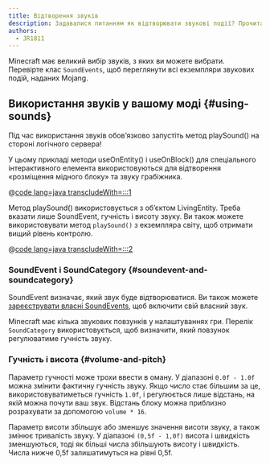 ```yaml
---
title: Відтворення звуків
description: Задавалися питанням як відтворювати звукові події? Прочитайте про це тут!
authors:
  - JR1811
---
```


Minecraft має великий вибір звуків, з яких ви можете вибрати. Перевірте клас `SoundEvents`, щоб переглянути всі екземпляри звукових подій, наданих Mojang.

## Використання звуків у вашому моді {#using-sounds}

Під час використання звуків обов’язково запустіть метод playSound() на стороні логічного сервера!

У цьому прикладі методи useOnEntity() і useOnBlock() для спеціального інтерактивного елемента використовуються для відтворення «розміщення мідного блоку» та звуку грабіжника.

@[code lang=java transcludeWith=:::1](@/reference/1.21.4/src/main/java/com/example/docs/item/custom/CustomSoundItem.java)

Метод playSound() використовується з об’єктом LivingEntity. Треба вказати лише SoundEvent, гучність і висоту звуку. Ви також можете використовувати метод `playSound()` з екземпляра світу, щоб отримати вищий рівень контролю.

@[code lang=java transcludeWith=:::2](@/reference/1.21.4/src/main/java/com/example/docs/item/custom/CustomSoundItem.java)

### SoundEvent і SoundCategory {#soundevent-and-soundcategory}

SoundEvent визначає, який звук буде відтворюватися. Ви також можете [зареєструвати власні SoundEvents](./custom), щоб включити свій власний звук.

Minecraft має кілька звукових повзунків у налаштуваннях гри. Перелік `SoundCategory` використовується, щоб визначити, який повзунок регулюватиме гучність звуку.

### Гучність і висота {#volume-and-pitch}

Параметр гучності може трохи ввести в оману. У діапазоні `0.0f - 1.0f` можна змінити фактичну гучність звуку. Якщо число стає більшим за це, використовуватиметься гучність `1.0f`, і регулюється лише відстань, на якій можна почути ваш звук. Відстань блоку можна приблизно розрахувати за допомогою `volume * 16`.

Параметр висоти збільшує або зменшує значення висоти звуку, а також змінює тривалість звуку. У діапазоні `(0,5f - 1,0f)` висота і швидкість зменшуються, тоді як більші числа збільшують висоту і швидкість. Числа нижче 0,5f залишатимуться на рівні 0,5f.
